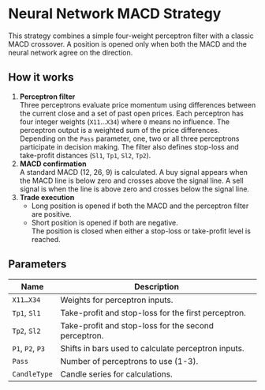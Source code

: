 # Neural Network MACD Strategy

This strategy combines a simple four-weight perceptron filter with a classic MACD crossover. A position is opened only when both the MACD and the neural network agree on the direction.

## How it works

1. **Perceptron filter**  
   Three perceptrons evaluate price momentum using differences between the current close and a set of past open prices. Each perceptron has four integer weights (`X11`…`X34`) where `0` means no influence. The perceptron output is a weighted sum of the price differences.  
   Depending on the `Pass` parameter, one, two or all three perceptrons participate in decision making. The filter also defines stop-loss and take-profit distances (`Sl1`, `Tp1`, `Sl2`, `Tp2`).
2. **MACD confirmation**  
   A standard MACD (12, 26, 9) is calculated. A buy signal appears when the MACD line is below zero and crosses above the signal line. A sell signal is when the line is above zero and crosses below the signal line.
3. **Trade execution**  
   - Long position is opened if both the MACD and the perceptron filter are positive.  
   - Short position is opened if both are negative.  
   The position is closed when either a stop-loss or take-profit level is reached.

## Parameters

| Name | Description |
| ---- | ----------- |
| `X11…X34` | Weights for perceptron inputs. |
| `Tp1`, `Sl1` | Take-profit and stop-loss for the first perceptron. |
| `Tp2`, `Sl2` | Take-profit and stop-loss for the second perceptron. |
| `P1`, `P2`, `P3` | Shifts in bars used to calculate perceptron inputs. |
| `Pass` | Number of perceptrons to use (1-3). |
| `CandleType` | Candle series for calculations. |

